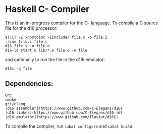 # Haskell C- Compiler
This is an in-progress compiler for the [C- language](http://www.cs.dartmouth.edu/~cs57/Project/C-%20Spec.pdf).
To compile a C source file for the d16 processor:
```
$(CC) -E -nostdinc -Iinclude/ file.c -o file.i
./cmm file.i file.s
d16 file.s -o file.o
d16-ld start.o lib/*.o file.o -o file
```
and optionally to run the file in the d16i emulator:
```
d16i -q file
```

## Dependencies:
	Ghc
	cmake
	gcc/clang
	[d16 assembler](https://www.github.com/C-Elegans/d16)
	[d16 linker](https://www.github.com/C-Elegans/d16-ld)
	[d16 emulator](https://www.github.com/flaviut/d16i)

To compile the compiler, run `cabal configure` and `cabal build`.
